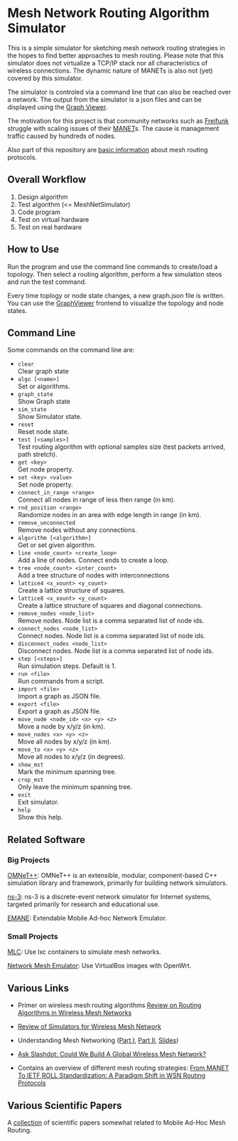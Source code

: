# Mesh Network Routing Algorithm Simulator

This is a simple simulator for sketching mesh network routing strategies in the hopes to find better approaches to mesh routing. Please note that this simulator does not virtualize a TCP/IP stack nor all characteristics of wireless connections. The dynamic nature of MANETs is also not (yet) covered by this simulator.

The simulator is controled via a command line that can also be reached over a network. The output from the simulator is a json files and can be displayed using the [Graph Viewer](https://github.com/mwarning/GraphViewer/).

The motivation for this project is that community networks such as [Freifunk](https://freifunk.net) struggle with scaling issues of their [MANET](https://en.wikipedia.org/wiki/Mobile_ad_hoc_network)s. The cause is management traffic caused by hundreds of nodes.

Also part of this repository are [basic information](docs/about_mesh_networking.md) about mesh routing protocols.

## Overall Workflow

1. Design algorithm
2. Test algorithm (<= MeshNetSimulator)
3. Code program
4. Test on virtual hardware
5. Test on real hardware

## How to Use

Run the program and use the command line commands to create/load a topology. Then select a routing algorithm, perform a few simulation steos and run the test command.

Every time toplogy or node state changes, a new graph.json file is written. You can use the [GraphViewer](https://github.com/mwarning/GraphViewer) frontend to visualize the topology and node states.

## Command Line

Some commands on the command line are:

- `clear`  
  Clear graph state
- `algo [<name>]`  
  Set or algorithms.
- `graph_state`  
  Show Graph state
- `sim_state`  
  Show Simulator state.
- `reset`  
  Reset node state.
- `test [<samples>]`  
  Test routing algorithm with optional samples size (test packets arrived, path stretch).
- `get <key>`  
  Get node property.
- `set <key> <value>`  
  Set node property.
- `connect_in_range <range>`  
  Connect all nodes in range of less then range (in km).
- `rnd_position <range>`  
  Randomize nodes in an area with edge length in range (in km).
- `remove_unconnected`  
  Remove nodes without any connections.
- `algorithm [<algorithm>]`  
  Get or set given algorithm.
- `line <node_count> <create_loop>`  
  Add a line of nodes. Connect ends to create a loop.
- `tree <node_count> <inter_count>`  
  Add a tree structure of nodes with interconnections
- `lattice4 <x_xount> <y_count>`  
  Create a lattice structure of squares.
- `lattice8 <x_xount> <y_count>`  
  Create a lattice structure of squares and diagonal connections.
- `remove_nodes <node_list>`  
  Remove nodes. Node list is a comma separated list of node ids.
- `connect_nodes <node_list>`  
  Connect nodes. Node list is a comma separated list of node ids.
- `disconnect_nodes <node_list>`  
  Disconnect nodes. Node list is a comma separated list of node ids.
- `step [<steps>]`  
  Run simulation steps. Default is 1.
- `run <file>`  
  Run commands from a script.
- `import <file>`  
  Import a graph as JSON file.
- `export <file>`  
  Export a graph as JSON file.
- `move_node <node_id> <x> <y> <z>`  
  Move a node by x/y/z (in km).
- `move_nodes <x> <y> <z>`  
  Move all nodes by x/y/z (in km).
- `move_to <x> <y> <z>`  
  Move all nodes to x/y/z (in degrees).
- `show_mst`  
  Mark the minimum spanning tree.
- `crop_mst`  
  Only leave the minimum spanning tree.
- `exit`  
  Exit simulator.
- `help`  
  Show this help.

## Related Software

### Big Projects

[OMNeT++](https://www.omnetpp.org/): OMNeT++ is an extensible, modular, component-based C++ simulation library and framework, primarily for building network simulators.

[ns-3](https://www.nsnam.org/): ns-3 is a discrete-event network simulator for Internet systems, targeted primarily for research and educational use. 

[EMANE](https://github.com/adjacentlink/emane): Extendable Mobile Ad-hoc Network Emulator.

### Small Projects

[MLC](https://github.com/axn/mlc): Use lxc containers to simulate mesh networks.

[Network Mesh Emulator](https://github.com/dbritos/Network-mesh-emulator): Use VirtualBox images with OpenWrt.

## Various Links

- Primer on wireless mesh routing algorithms [Review on Routing Algorithms in Wireless Mesh Networks](http://www.ijcst.org/Volume3/Issue5/p15_3_5.pdf)

- [Review of Simulators for Wireless Mesh Network](http://dlibra.itl.waw.pl/dlibra-webapp/Content/1800/ISSN_1509-4553_3_2014_82.pdf)

- Understanding Mesh Networking ([Part I](https://inthemesh.com/archive/understanding-mesh-networking-part-i/), [Part II](https://inthemesh.com/archive/understanding-mesh-networking-part-ii/), [Slides](https://www.dropbox.com/s/wqksd8dmykev8x7/))

- [Ask Slashdot: Could We Build A Global Wireless Mesh Network?](https://ask.slashdot.org/story/17/04/29/2134234/ask-slashdot-could-we-build-a-global-wireless-mesh-network)

- Contains an overview of different mesh routing strategies: [From MANET To IETF ROLL Standardization: A Paradigm Shift in WSN Routing Protocols](http://www.cttc.es/publication/from-manet-to-ietf-roll-standardization-a-paradigm-shift-in-wsn-routing-protocols/)

## Various Scientific Papers

A [collection](docs/papers.md) of scientific papers somewhat related to Mobile Ad-Hoc Mesh Routing.
